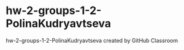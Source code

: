 # hw-2-groups-1-2-PolinaKudryavtseva
hw-2-groups-1-2-PolinaKudryavtseva created by GitHub Classroom
